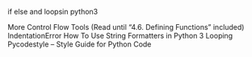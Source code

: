 if else and loopsin python3

More Control Flow Tools (Read until “4.6. Defining Functions” included)
IndentationError
How To Use String Formatters in Python 3
Looping
Pycodestyle – Style Guide for Python Code
